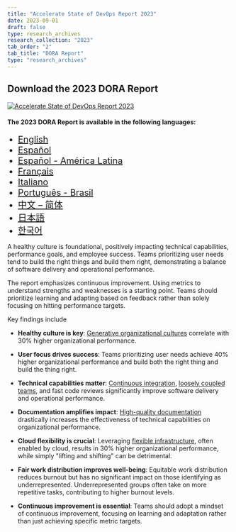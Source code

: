 ```yaml
---
title: "Accelerate State of DevOps Report 2023"
date: 2023-09-01
draft: false
type: research_archives
research_collection: "2023"
tab_order: "2"
tab_title: "DORA Report"
type: "research_archives"
---
```

## Download the 2023 DORA Report

<grid class="border_none" style="margin-top:1rem;">
<item>

<a href="2023-dora-accelerate-state-of-devops-report.pdf" target="_blank"><img src="2023-dora-accelerate-state-of-devops-report.png" alt="Accelerate State of DevOps Report 2023" style="max-width:24em;"></a>

</item>
<item>

#### The 2023 DORA Report is available in the following languages:

<ul>
    <li style="font-size:1.25rem;"><a href="2023-dora-accelerate-state-of-devops-report.pdf" target="_blank">English</a></li>
    <li style="font-size:1.25rem;"><a href="2023-dora-accelerate-state-of-devops-report_es.pdf" target="_blank">Español</a></li>
    <li style="font-size:1.25rem;"><a href="2023-dora-accelerate-state-of-devops-report_es-419.pdf" target="_blank">Español - América Latina</a></li>
    <li style="font-size:1.25rem;"><a href="2023-dora-accelerate-state-of-devops-report_fr.pdf" target="_blank">Français</a></li>
    <li style="font-size:1.25rem;"><a href="2023-dora-accelerate-state-of-devops-report_it.pdf" target="_blank">Italiano</a></li>
    <li style="font-size:1.25rem;"><a href="2023-dora-accelerate-state-of-devops-report_pt-BR.pdf" target="_blank">Português - Brasil</a></li>
    <li style="font-size:1.25rem;"><a href="2023-dora-accelerate-state-of-devops-report_zh-TW.pdf" target="_blank">中文 – 简体</a></li>
    <li style="font-size:1.25rem;"><a href="2023-dora-accelerate-state-of-devops-report_ja.pdf" target="_blank">日本語</a></li>
    <li style="font-size:1.25rem;"><a href="2023-dora-accelerate-state-of-devops-report_ko.pdf" target="_blank">한국어</a></li>
</ul>

</item>
</grid>

A healthy culture is foundational, positively impacting technical capabilities, performance goals, and employee success. Teams prioritizing user needs tend to build the right things and build them right, demonstrating a balance of software delivery and operational performance.

The report emphasizes continuous improvement. Using metrics to understand strengths and weaknesses is a starting point. Teams should prioritize learning and adapting based on feedback rather than solely focusing on hitting performance targets.

Key findings include

* **Healthy culture is key**: [Generative organizational cultures](/capabilities/generative-organizational-culture/) correlate with 30% higher organizational performance.

* **User focus drives success**: Teams prioritizing user needs achieve 40% higher organizational performance and build both the right thing and build the thing right.

* **Technical capabilities matter**: [Continuous integration](/capabilities/continuous-integration/), [loosely coupled teams](/capabilities/loosely-coupled-teams/), and fast code reviews significantly improve software delivery and operational performance.

* **Documentation amplifies impact**: [High-quality documentation](/capabilities/documentation-quality/) drastically increases the effectiveness of technical capabilities on organizational performance.

* **Cloud flexibility is crucial**: Leveraging [flexible infrastructure](/capabilities/flexible-infrastructure/), often enabled by cloud, results in 30% higher organizational performance, while simply "lifting and shifting" can be detrimental.

* **Fair work distribution improves well-being**: Equitable work distribution reduces burnout but has no significant impact on those identifying as underrepresented. Underrepresented groups often take on more repetitive tasks, contributing to higher burnout levels.

* **Continuous improvement is essential**: Teams should adopt a mindset of continuous improvement, focusing on learning and adaptation rather than just achieving specific metric targets.
